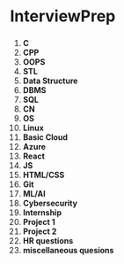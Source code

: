 # InterviewPrep

###

1. **C**
2. **CPP**
3. **OOPS**
4. **STL**
5. **Data Structure**
6. **DBMS**
7. **SQL**
8. **CN**
9. **OS**
10. **Linux**
11. **Basic Cloud**
12. **Azure**
13. **React**
14. **JS**
15. **HTML/CSS**
16. **Git**
17. **ML/AI**
18. **Cybersecurity**
19. **Internship**
20. **Project 1**
21. **Project 2**
22. **HR questions**
23. **miscellaneous quesions**

###
